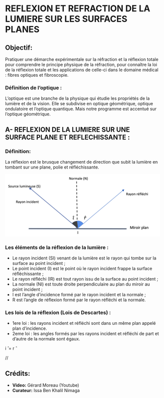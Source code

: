# REFLEXION ET REFRACTION DE LA LUMIERE SUR LES SURFACES PLANES

## Objectif:

Pratiquer une démarche expérimentale sur la réfraction et la réflexion totale pour comprendre le principe physique de la réfraction, pour connaître la loi de la réflexion totale et les applications de celle-ci dans le domaine médical : fibres optiques et fibroscopie.

### Définition de l’optique : 
L’optique est une branche de la physique qui étudie les propriétés de la lumière et de la vision.
Elle se subdivise en optique géométrique, optique ondulatoire et l’optique quantique. Mais notre programme est accentué sur l’optique géométrique.

## A- REFLEXION DE LA LUMIERE SUR UNE SURFACE PLANE ET REFLECHISSANTE :

### Définition: 
La réflexion est le brusque changement de direction que subit la lumière en tombant sur une plane, polie et réfléchissante.

![](https://raw.githubusercontent.com/inimaga/Karandoula-File-Repo/main/Images/G10/Physique/10.2.1.1.1.A.png)
                      
### Les éléments de la réflexion de la lumière :
*  Le rayon incident (SI) venant de la lumière est le rayon qui tombe sur la surface au point incident ;
*  Le point incident (I) est le point où le rayon incident frappe la surface réfléchissante ;
*  Le rayon réfléchi (IR) est tout rayon issu de la surface au point incident ;
*  La normale (NI) est toute droite perpendiculaire au plan du miroir au point incident ;
*  I est l’angle d’incidence formé par le rayon incident et la normale ;
*  R est l’angle de réflexion formé par le rayon réfléchi et la normale.


### Les lois de la réflexion (Lois de Descartes) :
* 1ere loi : les rayons incident et réfléchi sont dans un même plan appelé plan d’incidence.
* 2eme loi : les angles formés par les rayons incident et réfléchi de part et d’autre de la normale sont égaux.                                       
 
 i ̂ = r ̂


//

## Crédits:

- **Video:**  Gérard Moreau (Youtube) 
- **Curateur:**  Issa Ben Khalil Nimaga